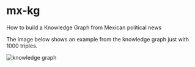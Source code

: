 # mx-kg
How to build a Knowledge Graph from Mexican political news


The image below shows an example from the knowledge graph just with 1000 triples.

![knowledge graph](mx-kg.png)
